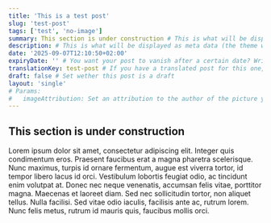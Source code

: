 ```yaml
---
title: 'This is a test post'
slug: 'test-post'
tags: ['test', 'no-image']
summary: This section is under construction # This is what will be displayed as summary for the post (the theme will automatically generate one from the content you write in the post if left empty)
description: # This is what will be displayed as meta data (the theme will automatically grab it from summary if left empty)
date: '2025-09-07T12:10:50+02:00'
expiryDate: '' # You want your post to vanish after a certain date? Write it down here! Must be in the same format of `date`
translationKey: test-post # If you have a translated post for this one, set the same translationKey to have the translation displayed
draft: false # Set wether this post is a draft
layout: 'single'
# Params:
#   imageAttribution: Set an attribution to the author of the picture you're using for the post
---
```


## This section is under construction

Lorem ipsum dolor sit amet, consectetur adipiscing elit. Integer quis condimentum eros. Praesent faucibus erat a magna pharetra scelerisque. Nunc maximus, turpis id ornare fermentum, augue est viverra tortor, id tempor libero lacus id orci. Vestibulum lobortis feugiat odio, ac tincidunt enim volutpat at. Donec nec neque venenatis, accumsan felis vitae, porttitor magna. Maecenas et laoreet diam. Sed nec sollicitudin tortor, non aliquet tellus. Nulla facilisi. Sed vitae odio iaculis, facilisis ante ac, rutrum lorem. Nunc felis metus, rutrum id mauris quis, faucibus mollis orci.
